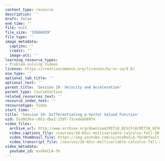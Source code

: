 ```yaml
---
content_type: resource
description: ''
draft: false
end_time: ''
file: null
file_size: '32666039'
file_type: ''
image_metadata:
  caption: ''
  credit: ''
  image-alt: ''
learning_resource_types:
- Problem-solving Videos
license: https://creativecommons.org/licenses/by-nc-sa/4.0/
ocw_type: ''
optional_tab_title: ''
optional_text: ''
parent_title: 'Session 19: Velocity and Acceleration'
parent_type: CourseSection
related_resources_text: ''
resource_index_text: ''
resourcetype: Video
start_time: ''
title: 'Session 19: Differentiating a Vector Valued Function'
uid: 51a9d36a-c051-dba1-1597-73cedeb06974
video_files:
  archive_url: http://www.archive.org/download/MIT18_02SCF10/MIT18_02SCF10Rec_15_300k.mp4
  video_captions_file: /courses/18-02sc-multivariable-calculus-fall-2010/18f6f6988fcd55cdaef78d14d46a662b_evxReCLA-fU.vtt
  video_thumbnail_file: https://img.youtube.com/vi/evxReCLA-fU/default.jpg
  video_transcript_file: /courses/18-02sc-multivariable-calculus-fall-2010/3c80a1f2d51b08724de520f8b74310e6_evxReCLA-fU.pdf
video_metadata:
  youtube_id: evxReCLA-fU
---
```

